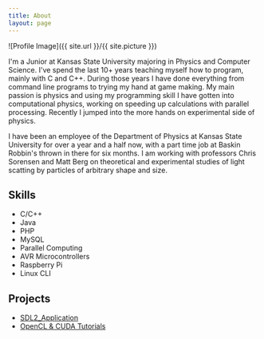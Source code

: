 ```yaml
---
title: About
layout: page
---
```

![Profile Image]({{ site.url }}/{{ site.picture }})

<p>I'm a Junior at Kansas State University majoring in Physics and Computer Science. I've spend the last 10+ years teaching myself how to program, mainly with C and C++. During those years I have done everything from command line programs to trying my hand at game making. My main passion is physics and using my programming skill I have gotten into computational physics, working on speeding up calculations with parallel processing. Recently I jumped into the more hands on experimental side of physics.</p>

<p>I have been an employee of the Department of Physics at Kansas State University for over a year and a half now, with a part time job at Baskin Robbin's thrown in there for six months. I am working with professors Chris Sorensen and Matt Berg on theoretical and experimental studies of light scatting by particles of arbitrary shape and size.</p>

<h2>Skills</h2>

<ul class="skill-list">
	<li>C/C++</li>
	<li>Java</li>
	<li>PHP</li>
	<li>MySQL</li>
	<li>Parallel Computing</li>
	<li>AVR Microcontrollers</li>
	<li>Raspberry Pi</li>
	<li>Linux CLI</li>
</ul>

<h2>Projects</h2>

<ul>
	<li><a href="https://github.com/jamolnng/SDL2_Application">SDL2_Application</a></li>
	<li><a href="https://github.com/jamolnng/OpenCL-CUDA-Tutorials">OpenCL &amp; CUDA Tutorials</a></li>
</ul>
